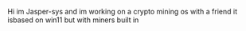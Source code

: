 Hi im Jasper-sys
and im working on a crypto mining os
with a friend it isbased on win11 but 
with miners built in
